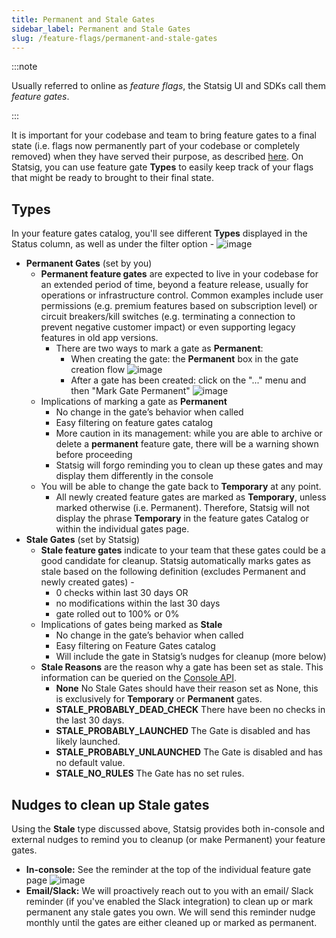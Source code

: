 ```yaml
---
title: Permanent and Stale Gates
sidebar_label: Permanent and Stale Gates
slug: /feature-flags/permanent-and-stale-gates
---
```


:::note

Usually referred to online as _feature flags_, the Statsig UI and SDKs call them _feature gates_.

:::

It is important for your codebase and team to bring feature gates to a final state (i.e. flags now permanently part of your codebase or completely removed) when they have served their purpose, as described [here](https://docs.statsig.com/feature-flags/feature-flags-lifecycle). On Statsig, you can use feature gate **Types** to easily keep track of your flags that might be ready to brought to their final state.

## Types

In your feature gates catalog, you'll see different **Types** displayed in the Status column, as well as under the filter option -
![image](https://user-images.githubusercontent.com/120431069/224765362-9b9686f2-62b0-4605-8b8c-911987d343e0.png)

- **Permanent Gates** (set by you)
  - **Permanent feature gates** are expected to live in your codebase for an extended period of time, beyond a feature release, usually for operations or infrastructure control. Common examples include user permissions (e.g. premium features based on subscription level) or circuit breakers/kill switches (e.g. terminating a connection to prevent negative customer impact) or even supporting legacy features in old app versions.
    - There are two ways to mark a gate as **Permanent**:
      - When creating the gate: the **Permanent** box in the gate creation flow
        ![image](https://user-images.githubusercontent.com/120431069/224768058-1a1b74a2-6b5d-4bfd-b73c-e2fc1f4a7a7f.png)
      - After a gate has been created: click on the "..." menu and then "Mark Gate Permanent"
        ![image](https://user-images.githubusercontent.com/120431069/224763304-2002e482-8ef0-4025-b13c-acb92ffb2bcc.png)
  - Implications of marking a gate as **Permanent**
    - No change in the gate’s behavior when called
    - Easy filtering on feature gates catalog
    - More caution in its management: while you are able to archive or delete a **permanent** feature gate, there will be a warning shown before proceeding
    - Statsig will forgo reminding you to clean up these gates and may display them differently in the console
  - You will be able to change the gate back to **Temporary** at any point.
    - All newly created feature gates are marked as **Temporary**, unless marked otherwise (i.e. Permanent). Therefore, Statsig will not display the phrase **Temporary** in the feature gates Catalog or within the individual gates page.
- **Stale Gates** (set by Statsig)
  - **Stale feature gates** indicate to your team that these gates could be a good candidate for cleanup. Statsig automatically marks gates as stale based on the following definition (excludes Permanent and newly created gates) -
    - 0 checks within last 30 days OR
    - no modifications within the last 30 days
    - gate rolled out to 100% or 0%
  - Implications of gates being marked as **Stale**
    - No change in the gate’s behavior when called
    - Easy filtering on Feature Gates catalog
    - Will include the gate in Statsig’s nudges for cleanup (more below)
  - **Stale Reasons** are the reason why a gate has been set as stale. This information can be queried on the [Console API](/console-api/gates).
    - **None** No Stale Gates should have their reason set as None, this is exclusively for **Temporary** or **Permanent** gates.
    - **STALE_PROBABLY_DEAD_CHECK** There have been no checks in the last 30 days.
    - **STALE_PROBABLY_LAUNCHED** The Gate is disabled and has likely launched.
    - **STALE_PROBABLY_UNLAUNCHED** The Gate is disabled and has no default value.
    - **STALE_NO_RULES** The Gate has no set rules.

## Nudges to clean up Stale gates

Using the **Stale** type discussed above, Statsig provides both in-console and external nudges to remind you to cleanup (or make Permanent) your feature gates.

- **In-console:** See the reminder at the top of the individual feature gate page
    ![image](https://user-images.githubusercontent.com/120431069/224457644-16844256-e7f8-4490-b07e-74f0d85eb6ee.png)
- **Email/Slack:** We will proactively reach out to you with an email/ Slack reminder (if you've enabled the Slack integration) to clean up or mark permanent any stale gates you own. We will send this reminder nudge monthly until the gates are either cleaned up or marked as permanent. 
